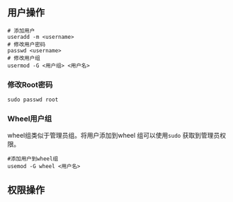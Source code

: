 ## 用户操作

~~~shell
# 添加用户
useradd -m <username>
# 修改用户密码
passwd <username>
# 修改用户组
usermod -G <用户组> <用户名>
~~~

### 修改Root密码

~~~ shell
sudo passwd root
~~~



### Wheel用户组

wheel组类似于管理员组。将用户添加到wheel 组可以使用`sudo` 获取到管理员权限。

~~~shell
#添加用户到wheel组
usemod -G wheel <用户名>
~~~





## 权限操作







